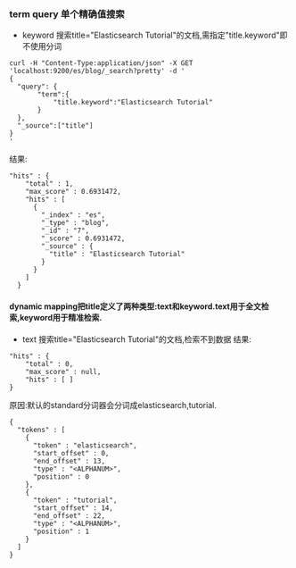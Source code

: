 ### term query 单个精确值搜索

* keyword 搜索title="Elasticsearch Tutorial"的文档,需指定"title.keyword"即不使用分词             
```
curl -H "Content-Type:application/json" -X GET 'localhost:9200/es/blog/_search?pretty' -d '
{
  "query": {
       "term":{
           "title.keyword":"Elasticsearch Tutorial"
       }
  },
  "_source":["title"]
}
'
```
结果:
```
"hits" : {
    "total" : 1,
    "max_score" : 0.6931472,
    "hits" : [
      {
        "_index" : "es",
        "_type" : "blog",
        "_id" : "7",
        "_score" : 0.6931472,
        "_source" : {
          "title" : "Elasticsearch Tutorial"
        }
      }
    ]
  }
```
#### dynamic mapping把title定义了两种类型:text和keyword.text用于全文检索,keyword用于精准检索.

* text 搜索title="Elasticsearch Tutorial"的文档,检索不到数据 
结果:
```
"hits" : {
    "total" : 0,
    "max_score" : null,
    "hits" : [ ]
}
``` 
原因:默认的standard分词器会分词成elasticsearch,tutorial.
```
{
  "tokens" : [
    {
      "token" : "elasticsearch",
      "start_offset" : 0,
      "end_offset" : 13,
      "type" : "<ALPHANUM>",
      "position" : 0
    },
    {
      "token" : "tutorial",
      "start_offset" : 14,
      "end_offset" : 22,
      "type" : "<ALPHANUM>",
      "position" : 1
    }
  ]
}
``` 

